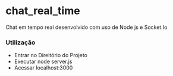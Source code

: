 # chat_real_time
Chat em tempo real desenvolvido com uso de Node js e Socket.Io

### Utilização

- Entrar no Direitório do Projeto
- Executar node server.js
- Acessar localhost:3000
